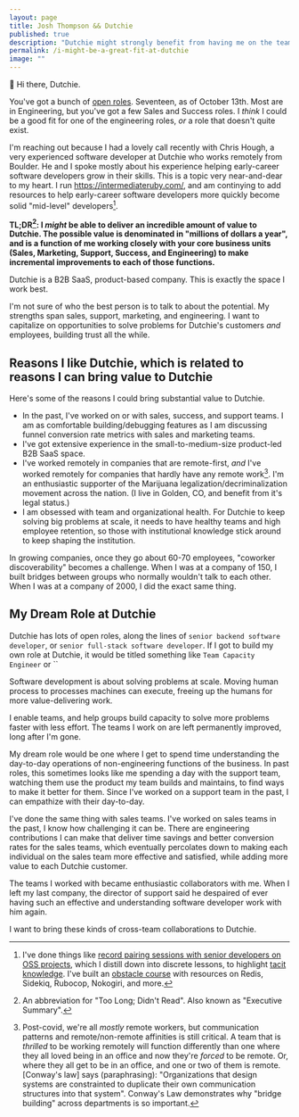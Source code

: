 ```yaml
---
layout: page
title: Josh Thompson && Dutchie
published: true
description: "Dutchie might strongly benefit from having me on the team."
permalink: /i-might-be-a-great-fit-at-dutchie
image: ""
---
```


👋 Hi there, Dutchie. 

You've got a bunch of [open roles](https://dutchie.com/careers). Seventeen, as of October 13th. Most are in Engineering, but you've got a few Sales and Success roles. I _think_ I could be a good fit for one of the engineering roles, _or_ a role that doesn't quite exist.

I'm reaching out because I had a lovely call recently with Chris Hough, a very experienced software developer at Dutchie who works remotely from Boulder. He and I spoke mostly about his experience helping early-career software developers grow in their skills. This is a topic very near-and-dear to my heart. I run https://intermediateruby.com/, and am continying to add resources to help early-career software developers more quickly become solid "mid-level" developers[^intermediate-ruby-resources]. 

**TL;DR[^tldr]: I _might_ be able to deliver an incredible amount of value to Dutchie. The possible value is denominated in "millions of dollars a year", and is a function of me working closely with your core business units (Sales, Marketing, Support, Success, and Engineering) to make incremental improvements to each of those functions.**

Dutchie is a B2B SaaS, product-based company. This is exactly the space I work best.

I'm not sure of who the best person is to talk to about the potential. My strengths span sales, support, marketing, and engineering. I want to capitalize on opportunities to solve problems for Dutchie's customers _and_ employees, building trust all the while.

## Reasons I like Dutchie, which is related to reasons I can bring value to Dutchie

Here's some of the reasons I could bring substantial value to Dutchie.

- In the past, I've worked on or with sales, success, and support teams. I am as comfortable building/debugging features as I am discussing funnel conversion rate metrics with sales and marketing teams. 
- I've got extensive experience in the small-to-medium-size product-led B2B SaaS space.
- I've worked remotely in companies that are remote-first, _and_ I've worked remotely for companies that hardly have any remote work[^remote-work-covid].
I'm an enthusiastic supporter of the Marijuana legalization/decriminalization movement across the nation. (I live in Golden, CO, and benefit from it's legal status.)
- I am obsessed with team and organizational health. For Dutchie to keep solving big problems at scale, it needs to have healthy teams and high employee retention, so those with institutional knowledge stick around to keep shaping the institution. 

In growing companies, once they go about 60-70 employees, "coworker discoverability" becomes a challenge. When I was at a company of 150, I built bridges between groups who normally wouldn't talk to each other. When I was at a company of 2000, I did the exact same thing. 

## My Dream Role at Dutchie

Dutchie has lots of open roles, along the lines of `senior backend software developer`, or `senior full-stack software developer`. If I got to build my own role at Dutchie, it would be titled something like `Team Capacity Engineer` or ``

Software development is about solving problems at scale. Moving human process to processes machines can execute, freeing up the humans for more value-delivering work. 

I enable teams, and help groups build capacity to solve more problems faster with less effort. The teams I work on are left permanently improved, long after I'm gone. 

My dream role would be one where I get to spend time understanding the day-to-day operations of non-engineering functions of the business. In past roles, this sometimes looks like me spending a day with the support team, watching them use the product my team builds and maintains, to find ways to make it better for them. Since I've worked on a support team in the past, I can empathize with their day-to-day.

I've done the same thing with sales teams. I've worked on sales teams in the past, I know how challenging it can be. There are engineering contributions I can make that deliver time savings and better conversion rates for the sales teams, which eventually percolates down to making each individual on the sales team more effective and satisfied, while adding more value to each Dutchie customer. 

The teams I worked with became enthusiastic collaborators with me. When I left my last company, the director of support said he despaired of ever having such an effective and understanding software developer work with him again. 

I want to bring these kinds of cross-team collaborations to Dutchie. 



[^tldr]: An abbreviation for "Too Long; Didn't Read". Also known as "Executive Summary". 

[^intermediate-ruby-resources]: I've done things like [record pairing sessions with senior developers on OSS projects](https://intermediateruby.com/make-oss-contributions-part-0-introduction), which I distill down into discrete lessons, to highlight [tacit knowledge](https://intermediateruby.com/make-oss-contributions-part-0-introduction#what-is-tacit-knowledge). I've built an [obstacle course](https://github.com/josh-works/intermediate_ruby_obstacle_course) with resources on Redis, Sidekiq, Rubocop, Nokogiri, and more. 

[^remote-work-covid]: Post-covid, we're all _mostly_ remote workers, but communication patterns and remote/non-remote affinities is still critical. A team that is _thrilled_ to be working remotely will function differently than one where they all loved being in an office and now they're _forced_ to be remote. Or, where they all get to be in an office, and one or two of them is remote. [Conway's law] says (paraphrasing): "Organizations that design systems are constrainted to duplicate their own communication structures into that system". Conway's Law demonstrates why "bridge building" across departments is so important.
